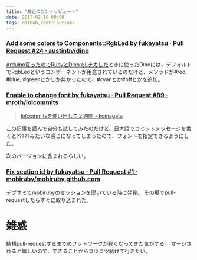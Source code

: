 ```yaml
---
title: "最近のコントリビュート"
date: 2013-02-16 00:08
tags: github,contributions
---
```


### [Add some colors to Components::RgbLed by fukayatsu · Pull Request #24 · austinbv/dino](https://github.com/austinbv/dino/pull/24)
[Arduino買ったのでRubyとDinoでLチカした](http://fk82.dev:88/2013/01/23/hello-arduino-with-ruby-and-dino/)ときに使ったDinoには、デフォルトでRgbLedというコンポーネントが用意されているのだけど、メソッドが#red, #blue, #greenとかしか無かったので、#cyanとか#offとかを追加。


### [Enable to change font by fukayatsu · Pull Request #89 · mroth/lolcommits](https://github.com/mroth/lolcommits/pull/89)

> [lolcommitsを使い出して２週間 - komagata](http://docs.komagata.org/5031)

この記事を読んで自分も試してみたのだけど、日本語でコミットメッセージを書くと`?????`みたいな感じになってしまったので、フォントを指定できるようにした。

次のバージョンに含まれるらしい。

### [Fix section id by fukayatsu · Pull Request #1 · mobiruby/mobiruby.github.com](https://github.com/mobiruby/mobiruby.github.com/pull/1)

デブサミでmobirubyのセッションを聞いている時に発見。
その場でpull-requestしたらすぐに取り込まれた。


# 雑感
結構pull-requestするまでのフットワークが軽くなってきた気がする。
マージされると嬉しいので、できることからコツコツ続けて行きたい。